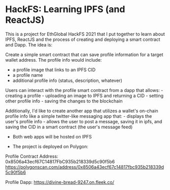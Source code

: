 # HackFS: Learning IPFS (and ReactJS)

This is a project for EthGlobal HackFS 2021 that I put together to learn about IPFS, ReactJS and the process of creating and deploying a smart contract and Dapp. The idea is:

Create a simple smart contract that can save profile information for a target wallet address. The profile info would include:
- a profile image that links to an IPFS CID
- a profile name 
- additional profile info (status, description, whatever)

Users can interact with the profile smart contract from a dapp that allows:
	- creating a profile
	- uploading an image to IPFS and returning a CID
	- setting other profile info
	- saving the changes to the blockchain

Additionally, I'd like to create another app that utilizes a wallet's on-chain profile info like a simple twitter-like messaging app that:
	- displays the user's profile info
	- allows the user to post a message, saving it in ipfs, and saving the CID in a smart contract (the user's message feed)

- Both web apps will be hosted on IPFS

- The project is deployed on Polygon:

Profile Contract Address:
0x8506a43ecf67C14817FbC935b218339d5c90f5b6
https://polygonscan.com/address/0x8506a43ecf67c14817fbc935b218339d5c90f5b6

Profile Dapp:
https://divine-bread-9247.on.fleek.co/


